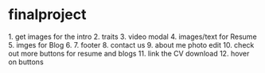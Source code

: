 # finalproject
<index1>
1. get images for the intro
2. traits
3. video modal
4. images/text for Resume
5. imges for Blog
6.
7. footer
8. contact us
9. about me photo edit
10. check out more buttons for resume and blogs
11. link the CV download
12. hover on buttons
